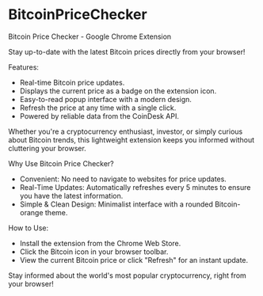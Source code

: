 # BitcoinPriceChecker
Bitcoin Price Checker - Google Chrome Extension

Stay up-to-date with the latest Bitcoin prices directly from your browser!

Features:

* Real-time Bitcoin price updates.
* Displays the current price as a badge on the extension icon.
* Easy-to-read popup interface with a modern design.
* Refresh the price at any time with a single click.
* Powered by reliable data from the CoinDesk API.

Whether you're a cryptocurrency enthusiast, investor, or simply curious about Bitcoin trends, this lightweight extension keeps you informed without cluttering your browser.

Why Use Bitcoin Price Checker?

* Convenient: No need to navigate to websites for price updates.
* Real-Time Updates: Automatically refreshes every 5 minutes to ensure you have the latest information.
* Simple & Clean Design: Minimalist interface with a rounded Bitcoin-orange theme.

How to Use:

* Install the extension from the Chrome Web Store.
* Click the Bitcoin icon in your browser toolbar.
* View the current Bitcoin price or click "Refresh" for an instant update.

Stay informed about the world's most popular cryptocurrency, right from your browser!
